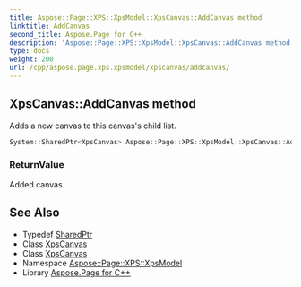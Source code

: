 ```yaml
---
title: Aspose::Page::XPS::XpsModel::XpsCanvas::AddCanvas method
linktitle: AddCanvas
second_title: Aspose.Page for C++
description: 'Aspose::Page::XPS::XpsModel::XpsCanvas::AddCanvas method. Adds a new canvas to this canvas''s child list in C++.'
type: docs
weight: 200
url: /cpp/aspose.page.xps.xpsmodel/xpscanvas/addcanvas/
---
```

## XpsCanvas::AddCanvas method


Adds a new canvas to this canvas's child list.

```cpp
System::SharedPtr<XpsCanvas> Aspose::Page::XPS::XpsModel::XpsCanvas::AddCanvas()
```


### ReturnValue

Added canvas.

## See Also

* Typedef [SharedPtr](../../../system/sharedptr/)
* Class [XpsCanvas](../)
* Class [XpsCanvas](../)
* Namespace [Aspose::Page::XPS::XpsModel](../../)
* Library [Aspose.Page for C++](../../../)
